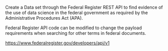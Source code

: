 Create a Data set through the Federal Register REST API to find evidence of the use of data science in the federal government as required by the Administrative Procedures Act (APA).
 
 Federal Register API code can be modified to change the payload requirements when searching for other terms in federal documents. 
 
 https://www.federalregister.gov/developers/api/v1
 
 
